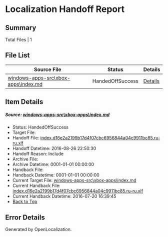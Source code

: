 # <a name='report-top'></a> Localization Handoff Report

## Summary
 Total Files | 1

## File List
 Source File | Status | Details 
 ----------- | ------ | ------- 
 [windows-apps-src\xbox-apps\index.md](https://github.com/Microsoft/windows-apps/blob/7a53a7a9e786ebe04963a827bdfbc5beb69819eb/windows-apps-src/xbox-apps/index.md) | HandedOffSuccess | [Details](#d46add99bccd41b4d278e58f79b356714fa4a0388059)

## Item Details
##### <a name='d46add99bccd41b4d278e58f79b356714fa4a0388059'></a> Source: [windows-apps-src\xbox-apps\index.md](https://github.com/Microsoft/windows-apps/blob/7a53a7a9e786ebe04963a827bdfbc5beb69819eb/windows-apps-src/xbox-apps/index.md)
* Status: HandedOffSuccess
* Target File: 
* Handoff File: [index.d16e2a2199b17d4f07cbc6956844a04c9911bc85.ru-ru.xlf](https://github.com/Microsoft/WDG.handoff/blob/145b3f5b3cf4f9d3750c0ada9827080b1dfd3d25/ol-handoff/Microsoft/windows-apps.ru-ru/master/index.d16e2a2199b17d4f07cbc6956844a04c9911bc85.ru-ru.xlf)
* Handoff Datetime: 2016-08-26 22:50:30
* Handoff Reason: Include
* Archive File: 
* Archive Datetime: 0001-01-01 00:00:00
* Handback File: 
* Handback Datetime: 0001-01-01 00:00:00
* Current Target File: [windows-apps-src\xbox-apps\index.md](https://github.com/Microsoft/windows-apps.ru-ru/blob/34a9aa0ec25917104b15042b1c4a956abe9c8ca4/windows-apps-src/xbox-apps/index.md)
* Current Handback File: [index.d16e2a2199b17d4f07cbc6956844a04c9911bc85.ru-ru.xlf](https://github.com/Microsoft/WDG.handback/blob/34f8c55e7da1172ae438666ddec75c2a14fc2151/ol-handback/Microsoft/windows-apps.ru-ru/master/index.d16e2a2199b17d4f07cbc6956844a04c9911bc85.ru-ru.xlf)
* Current Handback Datetime: 2016-07-20 16:39:45
* [Back to Top](#report-top)


## Error Details

Generated by OpenLocalization.
